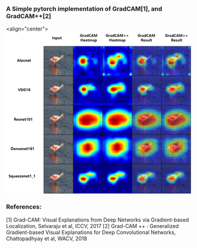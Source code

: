 ### A Simple pytorch implementation of GradCAM[1], and GradCAM++[2]
<align="center">
<img src=assets/readme.png>
</p>

### References:
[1] Grad-CAM: Visual Explanations from Deep Networks via Gradient-based Localization, Selvaraju et al, ICCV, 2017
[2] Grad-CAM ++ : Generalized Gradient-based Visual Explanations for Deep Convolutional Networks, Chattopadhyay et al, WACV, 2018
